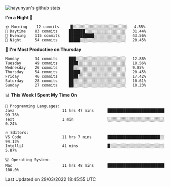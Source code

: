 
![hayunyun's github stats](https://github-readme-stats.vercel.app/api?username=hayunyun&show_icons=true)


<!--START_SECTION:waka-->
**I'm a Night 🦉** 

```text
🌞 Morning    12 commits     █░░░░░░░░░░░░░░░░░░░░░░░░   4.55% 
🌆 Daytime    83 commits     ███████░░░░░░░░░░░░░░░░░░   31.44% 
🌃 Evening    115 commits    ███████████░░░░░░░░░░░░░░   43.56% 
🌙 Night      54 commits     █████░░░░░░░░░░░░░░░░░░░░   20.45%

```
📅 **I'm Most Productive on Thursday** 

```text
Monday       34 commits     ███░░░░░░░░░░░░░░░░░░░░░░   12.88% 
Tuesday      49 commits     ████░░░░░░░░░░░░░░░░░░░░░   18.56% 
Wednesday    26 commits     ██░░░░░░░░░░░░░░░░░░░░░░░   9.85% 
Thursday     54 commits     █████░░░░░░░░░░░░░░░░░░░░   20.45% 
Friday       46 commits     ████░░░░░░░░░░░░░░░░░░░░░   17.42% 
Saturday     28 commits     ██░░░░░░░░░░░░░░░░░░░░░░░   10.61% 
Sunday       27 commits     ██░░░░░░░░░░░░░░░░░░░░░░░   10.23%

```


📊 **This Week I Spent My Time On** 

```text
💬 Programming Languages: 
Java                     11 hrs 47 mins      █████████████████████████   99.76% 
Text                     1 min               ░░░░░░░░░░░░░░░░░░░░░░░░░   0.24%

🔥 Editors: 
VS Code                  11 hrs 7 mins       ███████████████████████░░   94.13% 
IntelliJ                 41 mins             █░░░░░░░░░░░░░░░░░░░░░░░░   5.87%

💻 Operating System: 
Mac                      11 hrs 48 mins      █████████████████████████   100.0%

```


 Last Updated on 29/03/2022 18:45:55 UTC
<!--END_SECTION:waka-->

<!--
**hayunyun/hayunyun** is a ✨ _special_ ✨ repository because its `README.md` (this file) appears on your GitHub profile.

Here are some ideas to get you started:

- 🔭 I’m currently working on ...
- 🌱 I’m currently learning ...
- 👯 I’m looking to collaborate on ...
- 🤔 I’m looking for help with ...
- 💬 Ask me about ...
- 📫 How to reach me: ...
- 😄 Pronouns: ...
- ⚡ Fun fact: ...
-->
